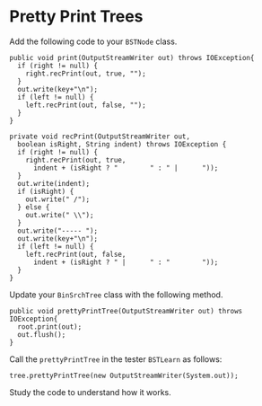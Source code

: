 # Pretty Print Trees
Add the following code to your ```BSTNode``` class.

```
public void print(OutputStreamWriter out) throws IOException{
  if (right != null) {
    right.recPrint(out, true, "");
  }
  out.write(key+"\n");
  if (left != null) {
    left.recPrint(out, false, "");
  }
}

private void recPrint(OutputStreamWriter out,
  boolean isRight, String indent) throws IOException {
  if (right != null) {
    right.recPrint(out, true,
      indent + (isRight ? "        " : " |      "));
  }
  out.write(indent);
  if (isRight) {
    out.write(" /");
  } else {
    out.write(" \\");
  }
  out.write("----- ");
  out.write(key+"\n");
  if (left != null) {
    left.recPrint(out, false,
      indent + (isRight ? " |      " : "        "));
  }
}
```

Update your ```BinSrchTree``` class with the following method.
```
public void prettyPrintTree(OutputStreamWriter out) throws IOException{
  root.print(out);
  out.flush();
}
```

Call the ```prettyPrintTree``` in the tester ```BSTLearn``` as follows:
```
tree.prettyPrintTree(new OutputStreamWriter(System.out));
```

Study the code to understand how it works.